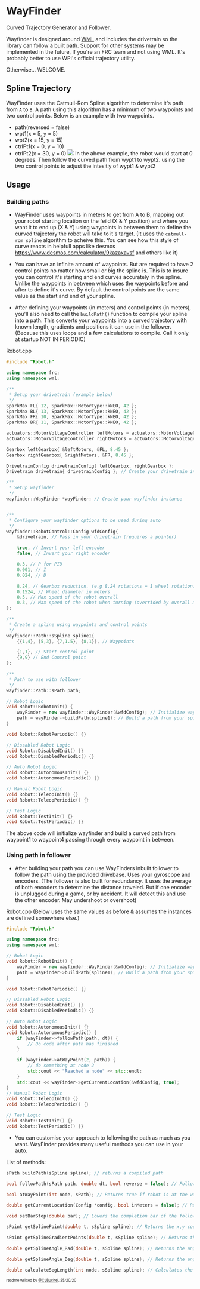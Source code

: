 # WayFinder
Curved Trajectory Generator and Follower.

Wayfinder is designed around [WML](https://github.com/wml-frc) and includes the drivetrain so the library can follow a built path. Support for other systems may be implemented in the future, If you're an FRC team and not using WML. It's probably better to use WPI's official trajectory utility.

Otherwise... WELCOME.

## Spline Trajectory
WayFinder uses the Catmull-Rom Spline algorithm to determine it's path from `A` to `B`. A path using this algorithm has a minimum of two waypoints and two control points. Below is an example with two waypoints.

- path(reversed = false)
- wpt1(x = 5, y = 5)
- wpt2(x = 15, y = 15)
- ctrlPt1(x = 0, y = 10)
- ctrlPt2(x = 30, y = 0)
![](img/spline.png)
In the above example, the robot would start at 0 degrees. Then follow the curved path from wypt1 to wypt2. using the two control points to adjust the intesitiy of wypt1 & wypt2


## Usage

### Building paths

- WayFinder uses waypoints in meters to get from A to B, mapping out your robot starting location on the feild (X & Y position) and where you want it to end up (X & Y) using waypoints in between them to define the curved trajectory the robot will take to it's target. (It uses the `catmull-rom spline` algorithm to acheive this. You can see how this style of curve reacts in helpfull apps like desmos https://www.desmos.com/calculator/9kazaxavsf and others like it)

- You can have an infinite amount of waypoints. But are required to have 2 control points no matter how small or big the spline is. This is to insure you can control it's starting and end curves accurately in the spline. Unlike the waypoints in between which uses the waypoints before and after to define it's curve. By default the control points are the same value as the start and end of your spline.

- After defining your waypoints (in meters) and control points (in meters), you'll also need to call the `buildPath()` function to compile your spline into a path. This converts your waypoints into a curved trajectory with known length, gradients and positions it can use in the follower. (Because this uses loops and a few calculations to compile. Call it only at startup NOT IN PERIODIC)


Robot.cpp
```cpp
#include "Robot.h"

using namespace frc;
using namespace wml;

/**
 * Setup your drivetrain (example below)
 */
SparkMax FL{ 12, SparkMax::MotorType::kNEO, 42 };
SparkMax BL{ 13, SparkMax::MotorType::kNEO, 42 };
SparkMax FR{ 10, SparkMax::MotorType::kNEO, 42 };
SparkMax BR{ 11, SparkMax::MotorType::kNEO, 42 };

actuators::MotorVoltageController leftMotors = actuators::MotorVoltageController::Group(FL, BL);
actuators::MotorVoltageController rightMotors = actuators::MotorVoltageController::Group(FR, BR);

Gearbox leftGearbox{ &leftMotors, &FL, 8.45 };
Gearbox rightGearbox{ &rightMotors, &FR, 8.45 };

DrivetrainConfig drivetrainConfig{ leftGearbox, rightGearbox };
Drivetrain drivetrain{ drivetrainConfig }; // Create your drivetrain instance

/**
 * Setup wayfinder
 */
wayfinder::WayFinder *wayFinder; // Create your wayfinder instance


/**
 * Configure your wayfinder options to be used during auto
 */
wayfinder::RobotControl::Config wfdConfig{
	&drivetrain, // Pass in your drivetrain (requires a pointer)

	true, // Invert your left encoder
	false, // Invert your right encoder

	0.3, // P for PID
	0.001, // I
	0.024, // D

	8.24, // Gearbox reduction. (e.g 8.24 rotations = 1 wheel rotation)
	0.1524, // Wheel diameter in meters
	0.5, // Max speed of the robot overall
	0.3, // Max speed of the robot when turning (overrided by overall max speed if turning max speed is higher)
};

/**
 * Create a spline using waypoints and control points
 */
wayfinder::Path::sSpline spline1{
	{{1,4}, {5,3}, {7,1.5}, {8,1}}, // Waypoints

	{1,1}, // Start control point
	{9,9} // End Control point
};

/**
 * Path to use with follower
 */
wayfinder::Path::sPath path;

// Robot Logic
void Robot::RobotInit() {
	wayFinder = new wayfinder::WayFinder(&wfdConfig); // Initialize wayFinder and pass in your config
	path = wayFinder->buildPath(spline1); // Build a path from your spine
}

void Robot::RobotPeriodic() {}

// Dissabled Robot Logic
void Robot::DisabledInit() {}
void Robot::DisabledPeriodic() {}

// Auto Robot Logic
void Robot::AutonomousInit() {}
void Robot::AutonomousPeriodic() {}

// Manual Robot Logic
void Robot::TeleopInit() {}
void Robot::TeleopPeriodic() {}

// Test Logic
void Robot::TestInit() {}
void Robot::TestPeriodic() {}
```

The above code will initialize wayfinder and build a curved path from waypoint1 to waypoint4 passing through every waypoint in between.


### Using path in follower

- After building your path you can use WayFinders inbuilt follower to follow the path using the provided drivebase. Uses your gyroscope and encoders. (The follower is also built for redundancy. It uses the average of both encoders to determine the distance traveled. But if one encoder is unplugged during a game, or by accident. It will detect this and use the other encoder. May undershoot or overshoot)

Robot.cpp (Below uses the same values as before & assumes the instances are defined somewhere else.)
```cpp
#include "Robot.h"

using namespace frc;
using namespace wml;

// Robot Logic
void Robot::RobotInit() {
	wayFinder = new wayfinder::WayFinder(&wfdConfig); // Initialize wayFinder and pass in your config
	path = wayFinder->buildPath(spline1); // Build a path from your spine
}

void Robot::RobotPeriodic() {}

// Dissabled Robot Logic
void Robot::DisabledInit() {}
void Robot::DisabledPeriodic() {}

// Auto Robot Logic
void Robot::AutonomousInit() {}
void Robot::AutonomousPeriodic() {
	if (wayFinder->followPath(path, dt)) {
		// Do code after path has finished
	}

	if (wayFinder->atWayPoint(2, path)) {
		// do something at node 2
		std::cout << "Reached a node" << std::endl;
	}
	std::cout << wayFinder->getCurrentLocation(&wfdConfig, true);
}
// Manual Robot Logic
void Robot::TeleopInit() {}
void Robot::TeleopPeriodic() {}

// Test Logic
void Robot::TestInit() {}
void Robot::TestPeriodic() {}
```

- You can customise your approach to following the path as much as you want. WayFinder provides many useful methods you can use in your auto. 

List of methods:
```cpp
sPath buildPath(sSpline spline); // returns a compiled path

bool followPath(sPath path, double dt, bool reverse = false); // Follows path using input dt, returns true once path is complete

bool atWayPoint(int node, sPath); // Returns true if robot is at the waypoint node or has traveled past it

double getCurrentLocation(Config *config, bool inMeters = false); // Returns the robots current location in spline. Either in rotations of wheel or meters

void setBarStop(double bar); // Lowers the completion bar of the follower (if spline length is 8, and bar is set to 0.5, robot will stop at 7.5 or after) Best for robots with large amounts of encoder drift or PID values which don't completely stop at the final point

sPoint getSplinePoint(double t, sSpline spline); // Returns the x,y coordinates along a spline. Where t represents meters along spline

sPoint getSplineGradientPoints(double t, sSpline spline); // Returns the gradient values of a point along the spline

double getSplineAngle_Rad(double t, sSpline spline); // Returns the angle of the robot at a certain point in the spline in radians

double getSplineAngle_Deg(double t, sSpline spline); // Returns the angle of the robot at a certain point in the spline in degrees

double calculateSegLength(int node, sSpline spline); // Calculates the length between the input waypoint node and the next.

```

<sub><sup>readme writted by [@CJBuchel](https://github.com/CJBuchel), 25/20/20</sup></sub>
